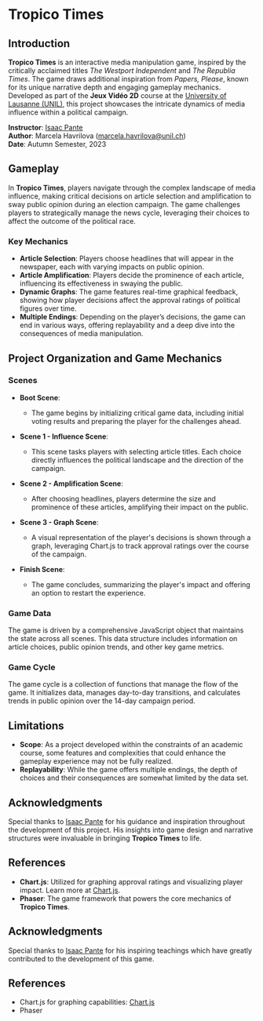 # Tropico Times

## Introduction

**Tropico Times** is an interactive media manipulation game, inspired by the critically acclaimed titles *The Westport Independent* and *The Republia Times*. The game draws additional inspiration from *Papers, Please*, known for its unique narrative depth and engaging gameplay mechanics. Developed as part of the **Jeux Vidéo 2D** course at the [University of Lausanne (UNIL)](https://www.unil.ch/), this project showcases the intricate dynamics of media influence within a political campaign.

**Instructor**: [Isaac Pante](https://github.com/ipante)  
**Author**: Marcela Havrilova (<marcela.havrilova@unil.ch>)  
**Date**: Autumn Semester, 2023

## Gameplay

In **Tropico Times**, players navigate through the complex landscape of media influence, making critical decisions on article selection and amplification to sway public opinion during an election campaign. The game challenges players to strategically manage the news cycle, leveraging their choices to affect the outcome of the political race.

### Key Mechanics

- **Article Selection**: Players choose headlines that will appear in the newspaper, each with varying impacts on public opinion.
- **Article Amplification**: Players decide the prominence of each article, influencing its effectiveness in swaying the public.
- **Dynamic Graphs**: The game features real-time graphical feedback, showing how player decisions affect the approval ratings of political figures over time.
- **Multiple Endings**: Depending on the player’s decisions, the game can end in various ways, offering replayability and a deep dive into the consequences of media manipulation.

## Project Organization and Game Mechanics

### Scenes

- **Boot Scene**:
  - The game begins by initializing critical game data, including initial voting results and preparing the player for the challenges ahead.

- **Scene 1 - Influence Scene**:
  - This scene tasks players with selecting article titles. Each choice directly influences the political landscape and the direction of the campaign.

- **Scene 2 - Amplification Scene**:
  - After choosing headlines, players determine the size and prominence of these articles, amplifying their impact on the public.

- **Scene 3 - Graph Scene**:
  - A visual representation of the player's decisions is shown through a graph, leveraging Chart.js to track approval ratings over the course of the campaign.

- **Finish Scene**:
  - The game concludes, summarizing the player's impact and offering an option to restart the experience.

### Game Data

The game is driven by a comprehensive JavaScript object that maintains the state across all scenes. This data structure includes information on article choices, public opinion trends, and other key game metrics.

### Game Cycle

The game cycle is a collection of functions that manage the flow of the game. It initializes data, manages day-to-day transitions, and calculates trends in public opinion over the 14-day campaign period.

## Limitations

- **Scope**: As a project developed within the constraints of an academic course, some features and complexities that could enhance the gameplay experience may not be fully realized.
- **Replayability**: While the game offers multiple endings, the depth of choices and their consequences are somewhat limited by the data set.

## Acknowledgments

Special thanks to [Isaac Pante](https://github.com/ipante) for his guidance and inspiration throughout the development of this project. His insights into game design and narrative structures were invaluable in bringing **Tropico Times** to life.

## References

- **Chart.js**: Utilized for graphing approval ratings and visualizing player impact. Learn more at [Chart.js](https://www.chartjs.org/).
- **Phaser**: The game framework that powers the core mechanics of **Tropico Times**.



## Acknowledgments

Special thanks to [Isaac Pante](https://github.com/ipante) for his inspiring teachings which have greatly contributed to the development of this game.

## References

- Chart.js for graphing capabilities: [Chart.js](https://www.chartjs.org/)
- Phaser
